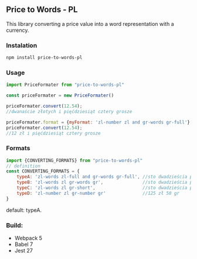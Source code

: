 ## Price to Words - PL 
This library converting a price value into a word representation with a currency. 

### Instalation
```bash
npm install price-to-words-pl
```

### Usage
```javascript
import PriceFormater from "price-to-words-pl"

const priceFormater = new PriceFormater()

priceFormater.convert(12.54);
//dwanaście złotych i pięćdziesiąt cztery grosze

priceFormater.format = {myFormat: 'zl-number zl and gr-words gr-full'}
priceFormater.convert(12.54);
//12 zł i pięćdziesiąt cztery grosze
```

### Formats
```javascript
import {CONVERTING_FORMATS} from "price-to-words-pl"
// definition
const CONVERTING_FORMATS = {
    typeA: 'zl-words zl-full and gr-words gr-full', //sto dwadzieścia pięć złotych pięćdziesiąt groszy
    typeB: 'zl-words zl gr-words gr',               //sto dwadzieścia pięć zł pięćdziesiąt gr
    typeC: 'zl-words zl gr-short',                  //sto dwadzieścia pięć zł 50/100
    typeD: 'zl-number zl gr-number gr'              //125 zł 50 gr
}
```
default: typeA.

### Build:
* Webpack 5
* Babel 7
* Jest 27
